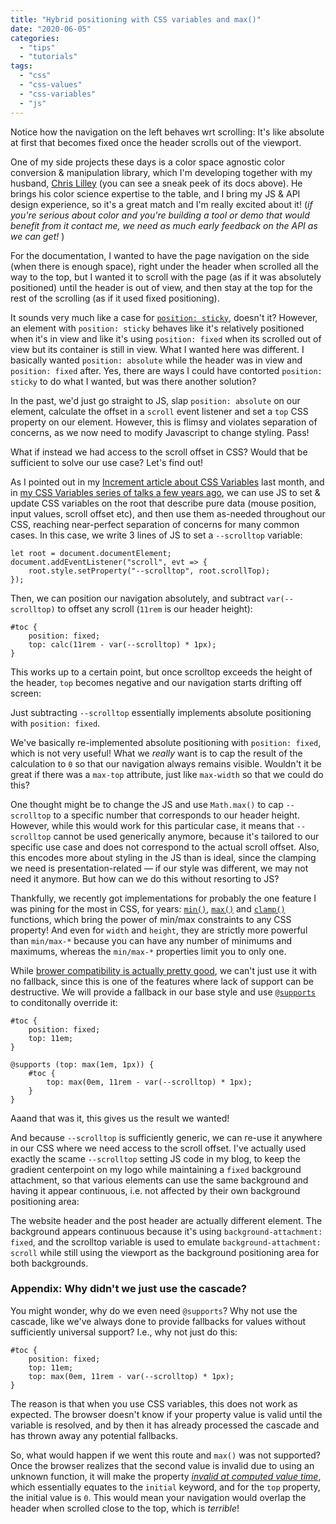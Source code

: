 ```yaml
---
title: "Hybrid positioning with CSS variables and max()"
date: "2020-06-05"
categories:
  - "tips"
  - "tutorials"
tags:
  - "css"
  - "css-values"
  - "css-variables"
  - "js"
---
```


Notice how the navigation on the left behaves wrt scrolling: It's like absolute at first that becomes fixed once the header scrolls out of the viewport.

One of my side projects these days is a color space agnostic color conversion & manipulation library, which I'm developing together with my husband, [Chris Lilley](https://svgees.us) (you can see a sneak peek of its docs above). He brings his color science expertise to the table, and I bring my JS & API design experience, so it's a great match and I'm really excited about it! (_if you're serious about color and you're building a tool or demo that would benefit from it contact me, we need as much early feedback on the API as we can get!_ )

For the documentation, I wanted to have the page navigation on the side (when there is enough space), right under the header when scrolled all the way to the top, but I wanted it to scroll with the page (as if it was absolutely positioned) until the header is out of view, and then stay at the top for the rest of the scrolling (as if it used fixed positioning).

It sounds very much like a case for [`position: sticky`](https://developer.mozilla.org/en-US/docs/Web/CSS/position), doesn't it? However, an element with `position: sticky` behaves like it's relatively positioned when it's in view and like it's using `position: fixed` when its scrolled out of view but its container is still in view. What I wanted here was different. I basically wanted `position: absolute` while the header was in view and `position: fixed` after. Yes, there are ways I could have contorted `position: sticky` to do what I wanted, but was there another solution?

In the past, we'd just go straight to JS, slap `position: absolute` on our element, calculate the offset in a `scroll` event listener and set a `top` CSS property on our element. However, this is flimsy and violates separation of concerns, as we now need to modify Javascript to change styling. Pass!

What if instead we had access to the scroll offset in CSS? Would that be sufficient to solve our use case? Let's find out!

As I pointed out in my [Increment article about CSS Variables](https://increment.com/frontend/a-users-guide-to-css-variables/) last month, and in [my CSS Variables series of talks a few years ago](https://www.youtube.com/results?search_query=lea+verou+%22css+variables%22), we can use JS to set & update CSS variables on the root that describe pure data (mouse position, input values, scroll offset etc), and then use them as-needed throughout our CSS, reaching near-perfect separation of concerns for many common cases. In this case, we write 3 lines of JS to set a `--scrolltop` variable:

```
let root = document.documentElement;
document.addEventListener("scroll", evt => {
	root.style.setProperty("--scrolltop", root.scrollTop);
});
```

Then, we can position our navigation absolutely, and subtract `var(--scrolltop)` to offset any scroll (`11rem` is our header height):

```
#toc {
	position: fixed;
	top: calc(11rem - var(--scrolltop) * 1px);
}
```

This works up to a certain point, but once scrolltop exceeds the height of the header, `top` becomes negative and our navigation starts drifting off screen:

Just subtracting `--scrolltop` essentially implements absolute positioning with `position: fixed`.

We've basically re-implemented absolute positioning with `position: fixed`, which is not very useful! What we _really_ want is to cap the result of the calculation to `0` so that our navigation always remains visible. Wouldn't it be great if there was a `max-top` attribute, just like `max-width` so that we could do this?

One thought might be to change the JS and use `Math.max()` to cap `--scrolltop` to a specific number that corresponds to our header height. However, while this would work for this particular case, it means that `--scrolltop` cannot be used generically anymore, because it's tailored to our specific use case and does not correspond to the actual scroll offset. Also, this encodes more about styling in the JS than is ideal, since the clamping we need is presentation-related — if our style was different, we may not need it anymore. But how can we do this without resorting to JS?

Thankfully, we recently got implementations for probably the one feature I was pining for the most in CSS, for years: [`min()`](https://developer.mozilla.org/en-US/docs/Web/CSS/min), [`max()`](https://developer.mozilla.org/en-US/docs/Web/CSS/max) and [`clamp()`](https://developer.mozilla.org/en-US/docs/Web/CSS/clamp) functions, which bring the power of min/max constraints to any CSS property! And even for `width` and `height`, they are strictly more powerful than `min/max-*` because you can have any number of minimums and maximums, whereas the `min/max-*` properties limit you to only one.

While [brower compatibility is actually pretty good](https://developer.mozilla.org/en-US/docs/Web/CSS/max#Browser_compatibility), we can't just use it with no fallback, since this is one of the features where lack of support can be destructive. We will provide a fallback in our base style and use [`@supports`](https://developer.mozilla.org/en-US/docs/Web/CSS/@supports) to conditonally override it:

```
#toc {
	position: fixed;
	top: 11em;
}

@supports (top: max(1em, 1px)) {
	#toc {
		top: max(0em, 11rem - var(--scrolltop) * 1px);
	}
}
```

Aaand that was it, this gives us the result we wanted!

And because `--scrolltop` is sufficiently generic, we can re-use it anywhere in our CSS where we need access to the scroll offset. I've actually used exactly the scame `--scrolltop` setting JS code in my blog, to keep the gradient centerpoint on my logo while maintaining a `fixed` background attachment, so that various elements can use the same background and having it appear continuous, i.e. not affected by their own background positioning area:

The website header and the post header are actually different element. The background appears continuous because it's using `background-attachment: fixed`, and the scrolltop variable is used to emulate `background-attachment: scroll` while still using the viewport as the background positioning area for both backgrounds.

### Appendix: Why didn't we just use the cascade?

You might wonder, why do we even need `@supports`? Why not use the cascade, like we've always done to provide fallbacks for values without sufficiently universal support? I.e., why not just do this:

```
#toc {
	position: fixed;
	top: 11em;
	top: max(0em, 11rem - var(--scrolltop) * 1px);
}
```

The reason is that when you use CSS variables, this does not work as expected. The browser doesn't know if your property value is valid until the variable is resolved, and by then it has already processed the cascade and has thrown away any potential fallbacks.

So, what would happen if we went this route and `max()` was not supported? Once the browser realizes that the second value is invalid due to using an unknown function, it will make the property _[invalid at computed value time](https://www.w3.org/TR/css-variables-1/#invalid-at-computed-value-time)_, which essentially equates to the `initial` keyword, and for the `top` property, the initial value is `0`. This would mean your navigation would overlap the header when scrolled close to the top, which is _terrible_!
